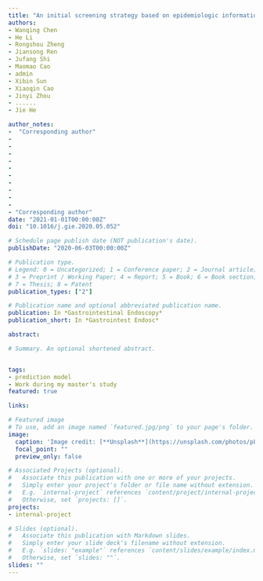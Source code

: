```yaml
---
title: "An initial screening strategy based on epidemiologic information in esophageal cancer screening: a prospective evaluation in a community-based cancer screening cohort in rural China"
authors:
- Wanqing Chen
- He Li 
- Rongshou Zheng 
- Jiansong Ren
- Jufang Shi 
- Maomao Cao 
- admin
- Xibin Sun
- Xiaoqin Cao 
- Jinyi Zhou 
- ......
- Jie He

author_notes:
-  "Corresponding author"
- 
- 
- 
-
-
-
-
-
-
-
- "Corresponding author"
date: "2021-01-01T00:00:00Z"
doi: "10.1016/j.gie.2020.05.052"

# Schedule page publish date (NOT publication's date).
publishDate: "2020-06-03T00:00:00Z"

# Publication type.
# Legend: 0 = Uncategorized; 1 = Conference paper; 2 = Journal article;
# 3 = Preprint / Working Paper; 4 = Report; 5 = Book; 6 = Book section;
# 7 = Thesis; 8 = Patent
publication_types: ["2"]

# Publication name and optional abbreviated publication name.
publication: In *Gastrointestinal Endoscopy*
publication_short: In *Gastrointest Endosc*

abstract: 

# Summary. An optional shortened abstract.


tags:
- prediction model
- Work during my master's study 
featured: true

links:

# Featured image
# To use, add an image named `featured.jpg/png` to your page's folder. 
image:
  caption: 'Image credit: [**Unsplash**](https://unsplash.com/photos/pLCdAaMFLTE)'
  focal_point: ""
  preview_only: false

# Associated Projects (optional).
#   Associate this publication with one or more of your projects.
#   Simply enter your project's folder or file name without extension.
#   E.g. `internal-project` references `content/project/internal-project/index.md`.
#   Otherwise, set `projects: []`.
projects:
- internal-project

# Slides (optional).
#   Associate this publication with Markdown slides.
#   Simply enter your slide deck's filename without extension.
#   E.g. `slides: "example"` references `content/slides/example/index.md`.
#   Otherwise, set `slides: ""`.
slides: ""
---
```

